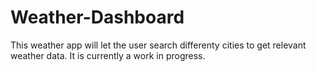 # Weather-Dashboard
This weather app will let the user search differenty cities to get relevant weather data. It is currently a work in progress.